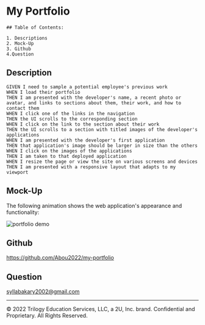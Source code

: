 # My Portfolio

    ## Table of Contents:

    1. Descriptions
    2. Mock-Up
    3. Github
    4.Question

## Description

```
GIVEN I need to sample a potential employee's previous work
WHEN I load their portfolio
THEN I am presented with the developer's name, a recent photo or avatar, and links to sections about them, their work, and how to contact them
WHEN I click one of the links in the navigation
THEN the UI scrolls to the corresponding section
WHEN I click on the link to the section about their work
THEN the UI scrolls to a section with titled images of the developer's applications
WHEN I am presented with the developer's first application
THEN that application's image should be larger in size than the others
WHEN I click on the images of the applications
THEN I am taken to that deployed application
WHEN I resize the page or view the site on various screens and devices
THEN I am presented with a responsive layout that adapts to my viewport
```

## Mock-Up

The following animation shows the web application's appearance and functionality:

![portfolio demo](./Assests/Untitled_%20Aug%2018,%202022%206_21%20PM.gif)

## Github

https://github.com/Abou2022/my-portfolio

## Question

syllabakary2002@gmail.com

---

© 2022 Trilogy Education Services, LLC, a 2U, Inc. brand. Confidential and Proprietary. All Rights Reserved.
